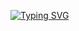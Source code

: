 [![Typing SVG](https://readme-typing-svg.demolab.com?font=Fira+Code&pause=1000&random=false&width=435&lines=Staff+Systems+Engineer;Developer)](https://git.io/typing-svg)

<!--
**Aechrok/Aechrok** is a ✨ _special_ ✨ repository because its `README.md` (this file) appears on your GitHub profile.

Here are some ideas to get you started:

- 🔭 I’m currently working on ...
- 🌱 I’m currently learning ...
- 👯 I’m looking to collaborate on ...
- 🤔 I’m looking for help with ...
- 💬 Ask me about ...
- 📫 How to reach me: ...
- 😄 Pronouns: ...
- ⚡ Fun fact: ...
-->
